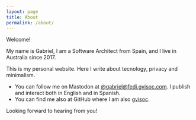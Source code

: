 ```yaml
---
layout: page
title: About
permalink: /about/
---
```


Welcome!

My name is Gabriel, I am a Software Architect from Spain, and I live in Australia since 2017.

This is my personal website. Here I write about tecnology, privacy and minimalism.

- You can follow me on Mastodon at [@gabriel@fedi.gvisoc.com](https://fedi.gvisoc.com/@gabriel). I publish and interact both in English and in Spanish.
- You can find me also at GitHub where I am also [gvisoc](https://github.com/gvisoc).

Looking forward to hearing from you!
